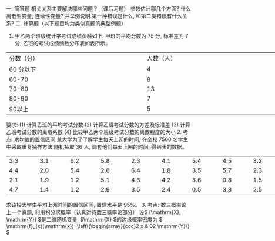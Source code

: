 一. 简答题
 相关关系主要解决哪些问题？（课后习题）
 参数估计哪几个方面?
 什么离散型变量, 连续性变量? 并举例说明
 第一种错误是什么, 和第二类错误有什么关系?
 二. 计算题（以下题目均为类似真题的典型例题）
 1. 甲乙两个班级统计学考试成绩资料如下:
 甲班的平均分数为 75 分, 标准差为 7 分; 乙班的考试成绩频数分布表如表所示。
 <table data-lake-id="yzIer" id="yzIer" width-mode="contain" class="lake-table" style="width: 750px"><colgroup><col width="375"><col width="375"></colgroup><tbody><tr data-lake-id="u2008fa74" id="u2008fa74"><td data-lake-id="u404a65cb" id="u404a65cb">分数（分）
 </td><td data-lake-id="u5ea429db" id="u5ea429db">人数（人）
 </td></tr><tr data-lake-id="u9198afda" id="u9198afda"><td data-lake-id="u44519fc7" id="u44519fc7">60 分以下 
 </td><td data-lake-id="ufe9f2eb1" id="ufe9f2eb1">4
 </td></tr><tr data-lake-id="ubb88f26b" id="ubb88f26b"><td data-lake-id="u697c461f" id="u697c461f">60-70
 </td><td data-lake-id="u115e7c39" id="u115e7c39">8
 </td></tr><tr data-lake-id="u7064f104" id="u7064f104"><td data-lake-id="uf35cc9be" id="uf35cc9be">70-80
 </td><td data-lake-id="ucab6c865" id="ucab6c865">13
 </td></tr><tr data-lake-id="u1915cbb3" id="u1915cbb3"><td data-lake-id="u7bbbaa66" id="u7bbbaa66">80-90
 </td><td data-lake-id="u91a5b9b3" id="u91a5b9b3">7
 </td></tr><tr data-lake-id="u06fc708b" id="u06fc708b"><td data-lake-id="ue7fcb56b" id="ue7fcb56b">90以上
 </td><td data-lake-id="u5fe250d0" id="u5fe250d0">5
 </td></tr></tbody></table>要求:
 (1) 计算乙班的平均考试分数
 (2) 计算乙班考试分数的方差及标准差
 (3) 计算乙班考试分数的离散系数
 (4) 比较甲乙两个班级考试分数的离散程度的大小
 2. 考点: 求均值的置信区间
 某大学为了了解学生每天上网的时间, 在全校 7500 名学生中采取重复抽样方法 随机抽取 36 人, 调套他们每天上网的时间, 得到表的数据。
 <table data-lake-id="PnGYT" id="PnGYT" width-mode="contain" class="lake-table" style="width: 750px"><colgroup><col width="83"><col width="83"><col width="83"><col width="83"><col width="83"><col width="83"><col width="83"><col width="83"><col width="86"></colgroup><tbody><tr data-lake-id="u60c60570" id="u60c60570"><td data-lake-id="u71ea199d" id="u71ea199d">3.3
 </td><td data-lake-id="ucb6609ca" id="ucb6609ca">3.1
 </td><td data-lake-id="u7bfb6b24" id="u7bfb6b24">6.2
 </td><td data-lake-id="u11b72499" id="u11b72499">5.8
 </td><td data-lake-id="u3e4555eb" id="u3e4555eb">2.3
 </td><td data-lake-id="u1557369b" id="u1557369b">4.1
 </td><td data-lake-id="u69cb5f33" id="u69cb5f33">5.4
 </td><td data-lake-id="u9e502df5" id="u9e502df5">4.5
 </td><td data-lake-id="ufe8a55b7" id="ufe8a55b7">3.2
 </td></tr><tr data-lake-id="ubb89c452" id="ubb89c452"><td data-lake-id="u4b2dcff5" id="u4b2dcff5">4.4
 </td><td data-lake-id="u62072475" id="u62072475">2.0
 </td><td data-lake-id="u1974784d" id="u1974784d">5.4
 </td><td data-lake-id="uf6603c28" id="uf6603c28">2.6
 </td><td data-lake-id="u4ad1723c" id="u4ad1723c">6.4
 </td><td data-lake-id="u49a5762a" id="u49a5762a">1.8
 </td><td data-lake-id="u04635ed7" id="u04635ed7">3.5
 </td><td data-lake-id="uf9a82162" id="uf9a82162">5.7
 </td><td data-lake-id="u5d969087" id="u5d969087">2.3
 </td></tr><tr data-lake-id="ufdb15932" id="ufdb15932"><td data-lake-id="u62dc9ab6" id="u62dc9ab6">2.1
 </td><td data-lake-id="ue5016e5d" id="ue5016e5d">1.9
 </td><td data-lake-id="u077635fc" id="u077635fc">1.2
 </td><td data-lake-id="ucb61b093" id="ucb61b093">5.1
 </td><td data-lake-id="uedd9a55c" id="uedd9a55c">4.3
 </td><td data-lake-id="u827961e2" id="u827961e2">4.2
 </td><td data-lake-id="uca0a5fff" id="uca0a5fff">3.6
 </td><td data-lake-id="ue29128d0" id="ue29128d0">0.8
 </td><td data-lake-id="u83d4a8b4" id="u83d4a8b4">1.5
 </td></tr><tr data-lake-id="u9f771d18" id="u9f771d18"><td data-lake-id="u73443525" id="u73443525">4.7
 </td><td data-lake-id="u4f8eed2d" id="u4f8eed2d">1.4
 </td><td data-lake-id="u72b3c6be" id="u72b3c6be">1.2
 </td><td data-lake-id="ua41a5ef8" id="ua41a5ef8">2.9
 </td><td data-lake-id="u6e9c2a54" id="u6e9c2a54">3.5
 </td><td data-lake-id="ub0b55da0" id="ub0b55da0">2.4
 </td><td data-lake-id="u044f4b2e" id="u044f4b2e">0.5
 </td><td data-lake-id="u4c3694bd" id="u4c3694bd">3.8
 </td><td data-lake-id="u0d64f6b7" id="u0d64f6b7">2.5
 </td></tr></tbody></table>求该校大学生平均上网时间的置信区间, 置信水平是 95%。
 3. 考点: 数三概率论上一个真题, 利用积分求概率（认真对待数三概率论部分）
 设$  (\mathrm{X}, \mathrm{Y})  $是二维随机变量,  $\mathrm{X}  $的边缘概率密度为 $ \mathrm{f}_{x}(\mathrm{x})=\left\{\begin{array}{ccc}2 x & 0<x<  1, \\ 0 & \text { 其他.  }\end{array}\right. $在给定$ \mathrm{X}=\mathrm{x}(0<\mathrm{x}<1)  $的条件下  $\mathrm{Y}  $的条件概率密度为 $ \mathrm{f}_{Y \mid X}(\mathrm{y} \mid \mathrm{x})=\left\{\begin{array}{rr}\frac{3 y^{2}}{x^{3}} & 0<\mathrm{y}<x \\ 0 & \text { 其他. }\end{array}\right. $
 (1) 求 $ (X, Y)  $的概率密度$  f(x, y) ;$
 (2) 求  $Y $ 的边缘概率密度  $f_{Y}(y) ;$
 (3) 求  $\mathrm{P}\{\mathrm{X}>2 \mathrm{Y}\} $
 